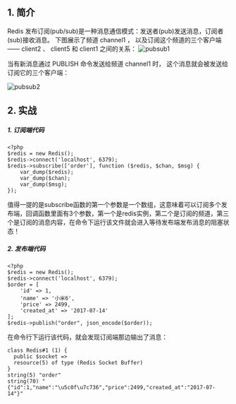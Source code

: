 ## 1. 简介
Redis 发布订阅(pub/sub)是一种消息通信模式：发送者(pub)发送消息，订阅者(sub)接收消息。
下图展示了频道 channel1 ， 以及订阅这个频道的三个客户端 —— client2 、 client5 和 client1 之间的关系：
![pubsub1](http://upload-images.jianshu.io/upload_images/3571187-679a511c828e6966.png?imageMogr2/auto-orient/strip%7CimageView2/2/w/1240)

当有新消息通过 PUBLISH 命令发送给频道 channel1 时， 这个消息就会被发送给订阅它的三个客户端：

![pubsub2](http://upload-images.jianshu.io/upload_images/3571187-58fa9f79fc8c6a8d.png?imageMogr2/auto-orient/strip%7CimageView2/2/w/1240)
## 2. 实战
##### 1. 订阅端代码
```
<?php
$redis = new Redis();
$redis->connect('localhost', 6379);
$redis->subscribe(['order'], function ($redis, $chan, $msg) {
    var_dump($redis);
    var_dump($chan);
    var_dump($msg);
});
```
值得一提的是subscribe函数的第一个参数是一个数组，这意味着可以订阅多个发布端，回调函数里面有3个参数，第一个是redis实例，第二个是订阅的频道，第三个是订阅的消息内容，在命令下运行该文件就会进入等待发布端发布消息的阻塞状态！
##### 2. 发布端代码
```
<?php
$redis = new Redis();
$redis->connect('localhost', 6379);
$order = [
    'id' => 1,
    'name' => '小米6',
    'price' => 2499,
    'created_at' => '2017-07-14'
];
$redis->publish("order", json_encode($order));
```
在命令行下运行该代码，就会发现订阅端那边输出了消息：
```
class Redis#1 (1) {
  public $socket =>
  resource(5) of type (Redis Socket Buffer)
}
string(5) "order"
string(70) "{"id":1,"name":"\u5c0f\u7c736","price":2499,"created_at":"2017-07-14"}"
```

